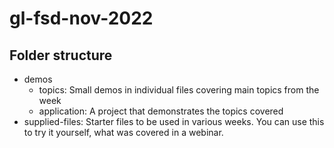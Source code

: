 # gl-fsd-nov-2022

## Folder structure
- demos
    - topics: Small demos in individual files covering main topics from the week
    - application: A project that demonstrates the topics covered
- supplied-files: Starter files to be used in various weeks. You can use this to try it yourself, what was covered in a webinar.